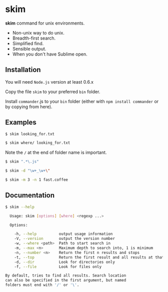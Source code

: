 skim
===

**skim** command for unix environments.

- Non-unix way to do unix.
- Breadth-first search.
- Simplified find.
- Sensible output.
- When you don't have Sublime open.

## Installation

You will need `Node.js` version at least 0.6.x

Copy the file `skim` to your preferred `bin` folder.

Install `commander`.js to your `bin` folder (either with `npm install commander` or by copying from here).

## Examples

```bash
$ skim looking_for.txt
```

```bash
$ skim where/ looking_for.txt
```

Note the `/` at the end of folder name is important.

```bash
$ skim ".*\.js"
```

```bash
$ skim -d "\w+_\w+\"
```

```bash
$ skim -m 3 -n 1 fast.coffee
```

## Documentation

```bash
$ skim --help

  Usage: skim [options] [where] <regexp ...>

  Options:

    -h, --help          output usage information
    -V, --version       output the version number
    -w, --where <path>  Path to start search in
    -m, --max <n>       Maximum depth to search into, 1 is minimum
    -n, --number <n>    Return the first n results and stops
    -t, --top           Return the first result and all results at that depth
    -d, --dir           Look for directories only
    -f, --file          Look for files only

By default, tries to find all results. Search location
can also be specified in the first argument, but named
folders must end with '/' or '\'.
```

